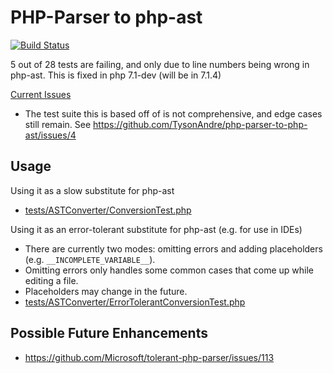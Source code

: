 PHP-Parser to php-ast
=====================

[![Build Status](https://travis-ci.org/TysonAndre/php-parser-to-php-ast.svg?branch=master)](https://travis-ci.org/TysonAndre/php-parser-to-php-ast)

5 out of 28 tests are failing, and only due to line numbers being wrong in php-ast. This is fixed in php 7.1-dev (will be in 7.1.4)

[Current Issues](https://github.com/TysonAndre/php-parser-to-php-ast/issues/)

- The test suite this is based off of is not comprehensive, and edge cases still remain.
  See https://github.com/TysonAndre/php-parser-to-php-ast/issues/4

Usage
-----

Using it as a slow substitute for php-ast

- [tests/ASTConverter/ConversionTest.php](https://github.com/TysonAndre/php-parser-to-php-ast/blob/master/tests/ASTConverter/ConversionTest.php)

Using it as an error-tolerant substitute for php-ast (e.g. for use in IDEs)

- There are currently two modes: omitting errors and adding placeholders (e.g. `__INCOMPLETE_VARIABLE__`).
- Omitting errors only handles some common cases that come up while editing a file.
- Placeholders may change in the future.
- [tests/ASTConverter/ErrorTolerantConversionTest.php](https://github.com/TysonAndre/php-parser-to-php-ast/blob/master/tests/ASTConverter/ErrorTolerantConversionTest.php)

Possible Future Enhancements
----------------------------

- https://github.com/Microsoft/tolerant-php-parser/issues/113
